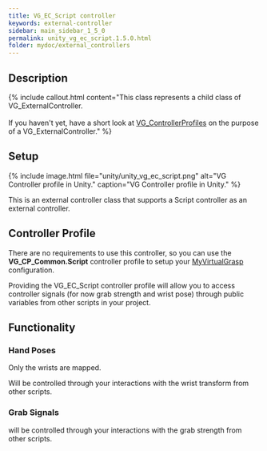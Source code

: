 ```yaml
---
title: VG_EC_Script controller
keywords: external-controller
sidebar: main_sidebar_1_5_0
permalink: unity_vg_ec_script.1.5.0.html
folder: mydoc/external_controllers
---
```


## Description

{% include callout.html content="This class represents a child class of VG_ExternalController.<br><br> If you haven't yet, have a short look at [VG_ControllerProfiles](unity_component_vgcontrollerprofile.1.5.0.html) on the purpose of a VG_ExternalController." %}

## Setup 

{% include image.html file="unity/unity_vg_ec_script.png" alt="VG Controller profile in Unity." caption="VG Controller profile in Unity." %}

This is an external controller class that supports a Script controller as an external controller. 

## Controller Profile
There are no requirements to use this controller, so you can use the **VG_CP_Common.Script** controller profile to setup your [MyVirtualGrasp](unity_component_myvirtualgrasp.1.5.0.html#profile) configuration.

Providing the VG_EC_Script controller profile will allow you to access controller signals (for now grab strength and wrist pose) through public variables from other scripts in your project.

## Functionality

### Hand Poses
Only the wrists are mapped.

Will be controlled through your interactions with the wrist transform from other scripts.

### Grab Signals
will be controlled through your interactions with the grab strength from other scripts.
